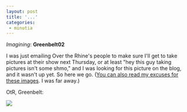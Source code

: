 ```yaml
---
layout: post
title: '...'
categories:
 - minutia
---
```


<i>Imagining</i>: <b>Greenbelt02</b>

I was just emailing Over the Rhine's people to make sure I'll get to take pictures at their show next Thursday, or at least "hey this guy taking pictures isn't some shmo," and I was looking for this picture on the blog, and it wasn't up yet. So here we go. (<a href="http://www.danielsjourney.com/index.php?archive=2002_09_01_archive.xml&id_pass=82146728">You can also read my excuses for these images</a>. I was far away.)

OtR, Greenbelt:

<img src="images/gb02/OtRiii_sm.jpg">

